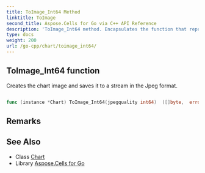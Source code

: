 ```yaml
---
title: ToImage_Int64 Method 
linktitle: ToImage
second_title: Aspose.Cells for Go via C++ API Reference
description: 'ToImage_Int64 method. Encapsulates the function that represents toimage in Go.'
type: docs
weight: 200
url: /go-cpp/chart/toimage_int64/
---
```


## ToImage_Int64 function

Creates the chart image and saves it to a stream in the Jpeg format.

```go

func (instance *Chart) ToImage_Int64(jpegquality int64)  ([]byte,  error) 

```

## Remarks


## See Also

* Class [Chart](../)
* Library [Aspose.Cells for Go](../../)
